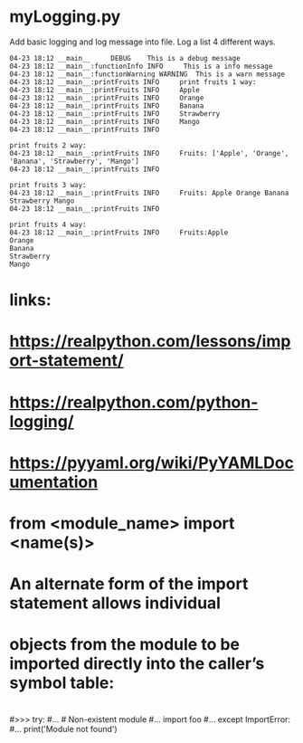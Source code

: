 # myLogging.py
Add basic logging and log message into file.
Log a list 4 different ways.

```
04-23 18:12 __main__     DEBUG    This is a debug message
04-23 18:12 __main__:functionInfo INFO     This is a info message
04-23 18:12 __main__:functionWarning WARNING  This is a warn message
04-23 18:12 __main__:printFruits INFO     print fruits 1 way:
04-23 18:12 __main__:printFruits INFO     Apple
04-23 18:12 __main__:printFruits INFO     Orange
04-23 18:12 __main__:printFruits INFO     Banana
04-23 18:12 __main__:printFruits INFO     Strawberry
04-23 18:12 __main__:printFruits INFO     Mango
04-23 18:12 __main__:printFruits INFO     

print fruits 2 way:
04-23 18:12 __main__:printFruits INFO     Fruits: ['Apple', 'Orange', 'Banana', 'Strawberry', 'Mango']
04-23 18:12 __main__:printFruits INFO     

print fruits 3 way:
04-23 18:12 __main__:printFruits INFO     Fruits: Apple Orange Banana Strawberry Mango
04-23 18:12 __main__:printFruits INFO     

print fruits 4 way:
04-23 18:12 __main__:printFruits INFO     Fruits:Apple
Orange
Banana
Strawberry
Mango
```

# links:
# https://realpython.com/lessons/import-statement/
# https://realpython.com/python-logging/
#
#  https://pyyaml.org/wiki/PyYAMLDocumentation
#
# from <module_name> import <name(s)>
# An alternate form of the import statement allows individual 
# objects from the module to be imported directly into the caller’s symbol table:
#
#>>> try:
#...     # Non-existent module
#...     import foo
#... except ImportError:
#...     print('Module not found')
# 